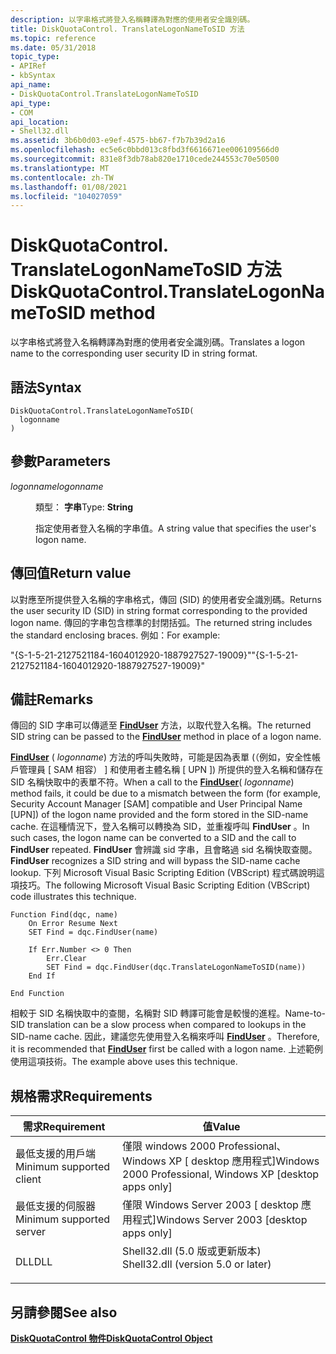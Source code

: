 ```yaml
---
description: 以字串格式將登入名稱轉譯為對應的使用者安全識別碼。
title: DiskQuotaControl. TranslateLogonNameToSID 方法
ms.topic: reference
ms.date: 05/31/2018
topic_type:
- APIRef
- kbSyntax
api_name:
- DiskQuotaControl.TranslateLogonNameToSID
api_type:
- COM
api_location:
- Shell32.dll
ms.assetid: 3b6b0d03-e9ef-4575-bb67-f7b7b39d2a16
ms.openlocfilehash: ec5e6c0bbd013c8fbd3f6616671ee006109566d0
ms.sourcegitcommit: 831e8f3db78ab820e1710cede244553c70e50500
ms.translationtype: MT
ms.contentlocale: zh-TW
ms.lasthandoff: 01/08/2021
ms.locfileid: "104027059"
---
```

# <a name="diskquotacontroltranslatelogonnametosid-method"></a><span data-ttu-id="2d332-103">DiskQuotaControl. TranslateLogonNameToSID 方法</span><span class="sxs-lookup"><span data-stu-id="2d332-103">DiskQuotaControl.TranslateLogonNameToSID method</span></span>

<span data-ttu-id="2d332-104">以字串格式將登入名稱轉譯為對應的使用者安全識別碼。</span><span class="sxs-lookup"><span data-stu-id="2d332-104">Translates a logon name to the corresponding user security ID in string format.</span></span>

## <a name="syntax"></a><span data-ttu-id="2d332-105">語法</span><span class="sxs-lookup"><span data-stu-id="2d332-105">Syntax</span></span>


```JScript
DiskQuotaControl.TranslateLogonNameToSID(
  logonname
)
```



## <a name="parameters"></a><span data-ttu-id="2d332-106">參數</span><span class="sxs-lookup"><span data-stu-id="2d332-106">Parameters</span></span>

<dl> <dt>

<span data-ttu-id="2d332-107">*logonname*</span><span class="sxs-lookup"><span data-stu-id="2d332-107">*logonname*</span></span> 
</dt> <dd>

<span data-ttu-id="2d332-108">類型： **字串**</span><span class="sxs-lookup"><span data-stu-id="2d332-108">Type: **String**</span></span>

<span data-ttu-id="2d332-109">指定使用者登入名稱的字串值。</span><span class="sxs-lookup"><span data-stu-id="2d332-109">A string value that specifies the user's logon name.</span></span>

</dd> </dl>

## <a name="return-value"></a><span data-ttu-id="2d332-110">傳回值</span><span class="sxs-lookup"><span data-stu-id="2d332-110">Return value</span></span>

<span data-ttu-id="2d332-111">以對應至所提供登入名稱的字串格式，傳回 (SID) 的使用者安全識別碼。</span><span class="sxs-lookup"><span data-stu-id="2d332-111">Returns the user security ID (SID) in string format corresponding to the provided logon name.</span></span> <span data-ttu-id="2d332-112">傳回的字串包含標準的封閉括弧。</span><span class="sxs-lookup"><span data-stu-id="2d332-112">The returned string includes the standard enclosing braces.</span></span> <span data-ttu-id="2d332-113">例如：</span><span class="sxs-lookup"><span data-stu-id="2d332-113">For example:</span></span>

<span data-ttu-id="2d332-114">"{S-1-5-21-2127521184-1604012920-1887927527-19009}"</span><span class="sxs-lookup"><span data-stu-id="2d332-114">"{S-1-5-21-2127521184-1604012920-1887927527-19009}"</span></span>

## <a name="remarks"></a><span data-ttu-id="2d332-115">備註</span><span class="sxs-lookup"><span data-stu-id="2d332-115">Remarks</span></span>

<span data-ttu-id="2d332-116">傳回的 SID 字串可以傳遞至 [**FindUser**](diskquotacontrol-finduser.md) 方法，以取代登入名稱。</span><span class="sxs-lookup"><span data-stu-id="2d332-116">The returned SID string can be passed to the [**FindUser**](diskquotacontrol-finduser.md) method in place of a logon name.</span></span>

<span data-ttu-id="2d332-117">[**FindUser**](diskquotacontrol-finduser.md) ( *logonname*) 方法的呼叫失敗時，可能是因為表單 (（例如，安全性帳戶管理員 \[ SAM 相容） \] 和使用者主體名稱 \[ UPN \]) 所提供的登入名稱和儲存在 SID 名稱快取中的表單不符。</span><span class="sxs-lookup"><span data-stu-id="2d332-117">When a call to the [**FindUser**](diskquotacontrol-finduser.md)( *logonname*) method fails, it could be due to a mismatch between the form (for example, Security Account Manager \[SAM\] compatible and User Principal Name \[UPN\]) of the logon name provided and the form stored in the SID-name cache.</span></span> <span data-ttu-id="2d332-118">在這種情況下，登入名稱可以轉換為 SID，並重複呼叫 **FindUser** 。</span><span class="sxs-lookup"><span data-stu-id="2d332-118">In such cases, the logon name can be converted to a SID and the call to **FindUser** repeated.</span></span> <span data-ttu-id="2d332-119">**FindUser** 會辨識 sid 字串，且會略過 sid 名稱快取查閱。</span><span class="sxs-lookup"><span data-stu-id="2d332-119">**FindUser** recognizes a SID string and will bypass the SID-name cache lookup.</span></span> <span data-ttu-id="2d332-120">下列 Microsoft Visual Basic Scripting Edition (VBScript) 程式碼說明這項技巧。</span><span class="sxs-lookup"><span data-stu-id="2d332-120">The following Microsoft Visual Basic Scripting Edition (VBScript) code illustrates this technique.</span></span>


```
Function Find(dqc, name)
    On Error Resume Next
    SET Find = dqc.FindUser(name)

    If Err.Number <> 0 Then
        Err.Clear
        SET Find = dqc.FindUser(dqc.TranslateLogonNameToSID(name))
    End If    

End Function
```



<span data-ttu-id="2d332-121">相較于 SID 名稱快取中的查閱，名稱對 SID 轉譯可能會是較慢的進程。</span><span class="sxs-lookup"><span data-stu-id="2d332-121">Name-to-SID translation can be a slow process when compared to lookups in the SID-name cache.</span></span> <span data-ttu-id="2d332-122">因此，建議您先使用登入名稱來呼叫 [**FindUser**](diskquotacontrol-finduser.md) 。</span><span class="sxs-lookup"><span data-stu-id="2d332-122">Therefore, it is recommended that [**FindUser**](diskquotacontrol-finduser.md) first be called with a logon name.</span></span> <span data-ttu-id="2d332-123">上述範例使用這項技術。</span><span class="sxs-lookup"><span data-stu-id="2d332-123">The example above uses this technique.</span></span>

## <a name="requirements"></a><span data-ttu-id="2d332-124">規格需求</span><span class="sxs-lookup"><span data-stu-id="2d332-124">Requirements</span></span>



| <span data-ttu-id="2d332-125">需求</span><span class="sxs-lookup"><span data-stu-id="2d332-125">Requirement</span></span> | <span data-ttu-id="2d332-126">值</span><span class="sxs-lookup"><span data-stu-id="2d332-126">Value</span></span> |
|-------------------------------------|---------------------------------------------------------------------------------------------------------------|
| <span data-ttu-id="2d332-127">最低支援的用戶端</span><span class="sxs-lookup"><span data-stu-id="2d332-127">Minimum supported client</span></span><br/> | <span data-ttu-id="2d332-128">僅限 windows 2000 Professional、Windows XP \[ desktop 應用程式\]</span><span class="sxs-lookup"><span data-stu-id="2d332-128">Windows 2000 Professional, Windows XP \[desktop apps only\]</span></span><br/>                                        |
| <span data-ttu-id="2d332-129">最低支援的伺服器</span><span class="sxs-lookup"><span data-stu-id="2d332-129">Minimum supported server</span></span><br/> | <span data-ttu-id="2d332-130">僅限 Windows Server 2003 \[ desktop 應用程式\]</span><span class="sxs-lookup"><span data-stu-id="2d332-130">Windows Server 2003 \[desktop apps only\]</span></span><br/>                                                          |
| <span data-ttu-id="2d332-131">DLL</span><span class="sxs-lookup"><span data-stu-id="2d332-131">DLL</span></span><br/>                      | <dl> <span data-ttu-id="2d332-132"><dt>Shell32.dll (5.0 版或更新版本) </dt></span><span class="sxs-lookup"><span data-stu-id="2d332-132"><dt>Shell32.dll (version 5.0 or later)</dt></span></span> </dl> |



## <a name="see-also"></a><span data-ttu-id="2d332-133">另請參閱</span><span class="sxs-lookup"><span data-stu-id="2d332-133">See also</span></span>

<dl> <dt>

[<span data-ttu-id="2d332-134">**DiskQuotaControl 物件**</span><span class="sxs-lookup"><span data-stu-id="2d332-134">**DiskQuotaControl Object**</span></span>](diskquotacontrol-object.md)
</dt> </dl>

 

 





